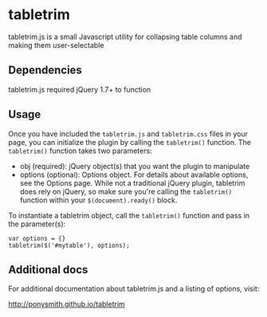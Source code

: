 tabletrim
=========

tabletrim.js is a small Javascript utility for collapsing table columns and making them user-selectable


Dependencies
-------------
tabletrim.js required jQuery 1.7+ to function


Usage
-------------
Once you have included the `tabletrim.js` and `tabletrim.css` files in your page, you can initialize the plugin by calling 
the `tabletrim()` function. The `tabletrim()` function takes two parameters:

* obj (required): jQuery object(s) that you want the plugin to manipulate
* options (optional): Options object. For details about available options, see the Options page.
While not a traditional jQuery plugin, tabletrim does rely on jQuery, so make sure you're calling the `tabletrim()` function within your `$(document).ready()` block.  

To instantiate a tabletrim object, call the `tabletrim()` function and pass in the parameter(s):

    var options = {}
    tabletrim($('#mytable'), options);


Additional docs
-----------------
For additional documentation about tabletrim.js and a listing of options, visit:

http://ponysmith.github.io/tabletrim
